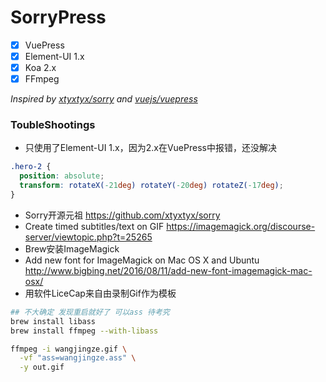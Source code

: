 # SorryPress

- [x] VuePress
- [x] Element-UI 1.x
- [x] Koa 2.x
- [x] FFmpeg

*Inspired by [xtyxtyx/sorry](https://github.com/xtyxtyx/sorry) and [vuejs/vuepress](https://github.com/vuejs/vuepress)*

### ToubleShootings

- 只使用了Element-UI 1.x，因为2.x在VuePress中报错，还没解决

``` css
.hero-2 {
  position: absolute;
  transform: rotateX(-21deg) rotateY(-20deg) rotateZ(-17deg);
}
```

- Sorry开源元祖 https://github.com/xtyxtyx/sorry
- Create timed subtitles/text on GIF https://imagemagick.org/discourse-server/viewtopic.php?t=25265
- Brew安装ImageMagick
- Add new font for ImageMagick on Mac OS X and Ubuntu http://www.bigbing.net/2016/08/11/add-new-font-imagemagick-mac-osx/
- 用软件LiceCap来自由录制Gif作为模板

``` sh
## 不大确定 发现重启就好了 可以ass 待考究
brew install libass
brew install ffmpeg --with-libass
```

``` sh
ffmpeg -i wangjingze.gif \
  -vf "ass=wangjingze.ass" \
  -y out.gif
```
